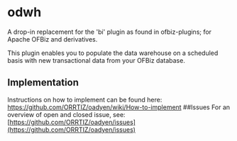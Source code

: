 # odwh
A drop-in replacement for the 'bi' plugin as found in ofbiz-plugins; for Apache OFBiz and derivatives.

This plugin enables you to populate the data warehouse on a scheduled basis with new transactional data from your OFBiz database.


## Implementation
Instructions on how to implement can be found here: https://github.com/ORRTIZ/oadyen/wiki/How-to-implement
##Issues
For an overview of open and closed issue, see: [https://github.com/ORRTIZ/oadyen/issues](https://github.com/ORRTIZ/oadyen/issues)
